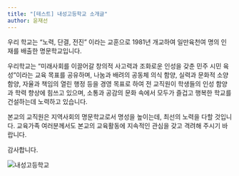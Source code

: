 ```yaml
---
title: "[테스트] 내성고등학교 소개글"
author: 윤재선
---
```


우리 학교는 “노력, 단결, 전진” 이라는 교훈으로 1981년 개교하여 일만육천여 명의 인재를 배출한 명문학교입니다.

우리학교는 “미래사회를 이끌어갈 창의적 사고력과 조화로운 인성을 갖춘 민주 시민 육성”이라는 교육 목표를 공유하며, 나눔과 배려의 공동체 의식 함양, 실력과 문화적 소양 함양, 자율과 책임의 열린 행정 등을 경영 목표로 하여 전 교직원이 학생들의 인성 함양과 학력 향상에 힘쓰고 있으며, 소통과 공감의 문화 속에서 모두가 즐겁고 행복한 학교를 건설하는데 노력하고 있습니다.

본교의 교직원은 지역사회의 명문학교로서 명성을 높이는데, 최선의 노력을 다할 것입니다. 교육가족 여러분께서도 본교의 교육활동에 지속적인 관심을 갖고 격려해 주시기 바랍니다.

감사합니다. 

![내성고등학교](https://mblogthumb-phinf.pstatic.net/20130312_151/with_pen_1363050275425ffCd3_JPEG/_20130223_233204.jpg?type=w420)
